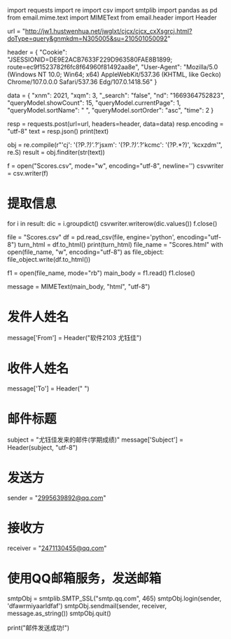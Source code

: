 import requests
import re
import csv
import smtplib
import pandas as pd
from email.mime.text import MIMEText
from email.header import Header

url = "http://jw1.hustwenhua.net/jwglxt/cjcx/cjcx_cxXsgrcj.html?doType=query&gnmkdm=N305005&su=210501050092"

header = {
    "Cookie": "JSESSIONID=DE9E2ACB7633F229D963580FAE8B1899; route=ec9f1523782f6fc8f64960f81492aa8e",
    "User-Agent": "Mozilla/5.0 (Windows NT 10.0; Win64; x64) AppleWebKit/537.36 (KHTML, like Gecko) Chrome/107.0.0.0 Safari/537.36 Edg/107.0.1418.56"
}

data = {
    "xnm": 2021,
    "xqm": 3,
    "_search": "false",
    "nd": "1669364752823",
    "queryModel.showCount": 15,
    "queryModel.currentPage": 1,
    "queryModel.sortName": " ",
    "queryModel.sortOrder": "asc",
    "time": 2
}

resp = requests.post(url=url, headers=header, data=data)
resp.encoding = "utf-8"
text = resp.json()
print(text)

obj = re.compile(r"'cj': '(?P<score>.*?)'.*?'jsxm': '(?P<teacher>.*?)'.*?'kcmc': '(?P<class>.*?)', 'kcxzdm'", re.S)
result = obj.finditer(str(text))

f = open("Scores.csv", mode="w", encoding="utf-8", newline='')
csvwriter = csv.writer(f)
# 提取信息
for i in result:
    dic = i.groupdict()
    csvwriter.writerow(dic.values())
f.close()

file = "Scores.csv"
df = pd.read_csv(file, engine='python', encoding="utf-8")
turn_html = df.to_html()
print(turn_html)
file_name = "Scores.html"
with open(file_name, "w", encoding="utf-8") as file_object:
    file_object.write(df.to_html())

f1 = open(file_name, mode="rb")
main_body = f1.read()
f1.close()

message = MIMEText(main_body, "html", "utf-8")

# 发件人姓名
message['From'] = Header("软件2103 尤钰佳")
# 收件人姓名
message['To'] = Header(" ")
# 邮件标题
subject = "尤钰佳发来的邮件(学期成绩)"
message['Subject'] = Header(subject, "utf-8")
# 发送方
sender = "2995639892@qq.com"
# 接收方
receiver = "2471130455@qq.com"
# 使用QQ邮箱服务，发送邮箱
smtpObj = smtplib.SMTP_SSL("smtp.qq.com", 465)
smtpObj.login(sender, 'dfawrmiyaarldfaf')
smtpObj.sendmail(sender, receiver, message.as_string())
smtpObj.quit()

print("邮件发送成功!")
